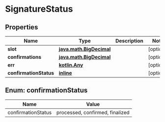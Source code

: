 
# SignatureStatus

## Properties
Name | Type | Description | Notes
------------ | ------------- | ------------- | -------------
**slot** | [**java.math.BigDecimal**](java.math.BigDecimal.md) |  |  [optional]
**confirmations** | [**java.math.BigDecimal**](java.math.BigDecimal.md) |  |  [optional]
**err** | [**kotlin.Any**](.md) |  |  [optional]
**confirmationStatus** | [**inline**](#ConfirmationStatus) |  |  [optional]


<a name="ConfirmationStatus"></a>
## Enum: confirmationStatus
Name | Value
---- | -----
confirmationStatus | processed, confirmed, finalized



